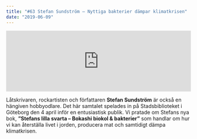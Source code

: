 ```yaml
---
title: "#63 Stefan Sundström – Nyttiga bakterier dämpar klimatkrisen"
date: "2019-06-09"
---
```


<iframe width="100%" height="166" scrolling="no" frameborder="no" allow="autoplay" src="https://w.soundcloud.com/player/?url=https%3A//api.soundcloud.com/tracks/633986274&amp;color=%23001665&amp;auto_play=false&amp;hide_related=false&amp;show_comments=true&amp;show_user=true&amp;show_reposts=false&amp;show_teaser=true"></iframe>

Låtskrivaren, rockartisten och författaren **Stefan Sundström** är också en hängiven hobbyodlare. Det här samtalet spelades in på Stadsbiblioteket i Göteborg den 4 april inför en entusiastisk publik. Vi pratade om Stefans nya bok, **”Stefans lilla svarta – Bokashi biokol & bakterier”** som handlar om hur vi kan återställa livet i jorden, producera mat och samtidigt dämpa klimatkrisen.
